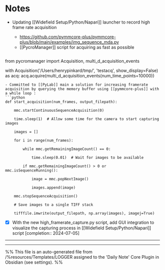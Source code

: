 # Notes
- Updating [[Widefield Setup/Python/Napari]] launcher to record high frame rate acquisition
	- https://github.com/pymmcore-plus/pymmcore-plus/blob/main/examples/img_sequence_mda.py
	- [[PycroManager]] script for acquiring as fast as possible
	
	```python 
from pycromanager import Acquisition, multi_d_acquisition_events

with Acquisition('/Users/henrypinkard/tmp/', 'testacq', show_display=False) as acq:
  acq.acquire(multi_d_acquisition_events(num_time_points=10000))
  ```
- Committed to [[PyLab]] main a solution for increasing framerate acquisition by querying the memory buffer using [[pymmcore-plus]] with a while loop :
```python
def start_acquisition(num_frames, output_filepath):

    mmc.startContinuousSequenceAcquisition(0)

    time.sleep(1)  # Allow some time for the camera to start capturing images

    images = []

    for i in range(num_frames):

        while mmc.getRemainingImageCount() == 0:

            time.sleep(0.01)  # Wait for images to be available

        if mmc.getRemainingImageCount() > 0 or mmc.isSequenceRunning():

            image = mmc.popNextImage()

            images.append(image)

    mmc.stopSequenceAcquisition()

    # Save images to a single TIFF stack

    tifffile.imwrite(output_filepath, np.array(images), imagej=True)
```
- [x] With the new high_framerate_capture.py script, add GUI integration to visualize the capturing process in [[Widefield Setup/Python/Napari]] script  [completion:: 2024-07-05]

---



---
%%
This file is an auto-generated file from /%resources/Templates/LOGGER assigned to the 'Daily Note' Core Plugin in Obsidian (see settings). 
%%
